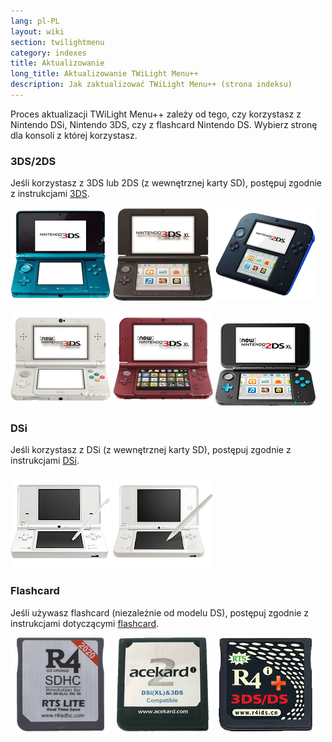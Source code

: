 ```yaml
---
lang: pl-PL
layout: wiki
section: twilightmenu
category: indexes
title: Aktualizowanie
long_title: Aktualizowanie TWiLight Menu++
description: Jak zaktualizować TWiLight Menu++ (strona indeksu)
---
```


Proces aktualizacji TWiLight Menu++ zależy od tego, czy korzystasz z Nintendo DSi, Nintendo 3DS, czy z flashcard Nintendo DS. Wybierz stronę dla konsoli z której korzystasz.

### 3DS/2DS
Jeśli korzystasz z 3DS lub 2DS (z wewnętrznej karty SD), postępuj zgodnie z instrukcjami [3DS](updating-3ds).

[![Nintendo 3DS](/assets/images/consoles/old3ds.png)](updating-3ds) [![Nintendo 3DS XL](/assets/images/consoles/old3dsxl.png)](updating-3ds) [![Nintendo 2DS](/assets/images/consoles/2ds.png)](updating-3ds)

[![Nowy Nintendo 3DS](/assets/images/consoles/new3ds.png)](updating-3ds) [![Nowy Nintendo 3DS XL](/assets/images/consoles/new3dsxl.png)](updating-3ds) [![Nowy Nintendo 2DS XL](/assets/images/consoles/new2dsxl.png)](updating-3ds)

### DSi
Jeśli korzystasz z DSi (z wewnętrznej karty SD), postępuj zgodnie z instrukcjami [DSi](updating-dsi).

[![Nintendo DSi](/assets/images/consoles/dsi.png)](updating-dsi) [![Nintendo DSi XL](/assets/images/consoles/dsixl.png)](updating-dsi)

### Flashcard
Jeśli używasz flashcard (niezależnie od modelu DS), postępuj zgodnie z instrukcjami dotyczącymi [flashcard](updating-flashcard).

[![Flaschard r4isdhc.com](/assets/images/consoles/r4isdhc.com.png)](updating-flashcard) [![Flaschard Acekard2i](/assets/images/consoles/acekard2i.png)](updating-flashcard) [![Flaschard R4i Gold 3DS Plus](/assets/images/consoles/r4igold3dsplus.png)](updating-flashcard)
